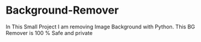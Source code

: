 # Background-Remover
In This Small Project I am removing Image Background with Python. This BG Remover is 100 % Safe and private
